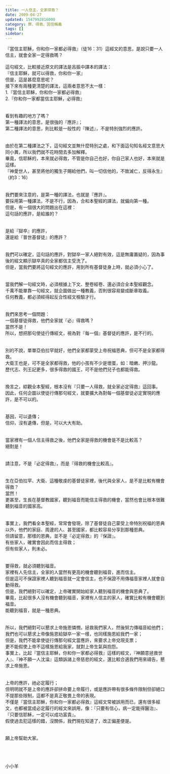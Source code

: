 ```yaml
---
title: 一人信主，全家得救？
date: 2009-04-27
updated: 1547992816000
category: 罪、得救、因信稱義
tags: []
sidebar: 
---
```


<p>『當信主耶穌，你和你一家都必得救』（徒16：31）這經文的意思，是說只要一人信主，就會全家一定得救嗎？<br/><!--more--><br/>這句經文，比較接近原文的譯法是呂振中譯本的譯法：<br/>『信主耶穌，就可以得救，你和你一家』<br/>但是，這是甚麼意思呢？<br/>接下來有兩種更清楚的譯法，這兩者意思不太一樣：<br/>1.『當信主耶穌，你和你一家都必得救』<br/>2.『你和你一家都當信主耶穌，必得救』<br/><br/><br/>看到有趣的地方了嗎？<br/>第一種譯法的意思，是很強的『應許』；<br/>第二種譯法的意思，則比較是一般性的『陳述』，不是特別強烈的應許。<br/><br/><br/>由於在第二種譯法之下，這句經文並無什麼特別之處，和下面這句知名經文意思大同小異，所以我們就不花時間去多加解釋。<br/>畢竟，信耶穌的，本來就必得救，不管是你自己也好，你自己家人也好，本來就是這樣。<br/>『神愛世人，甚至將他的獨生子賜給他們，叫一切信他的，不致滅亡，反得永生』（約3：16）<br/><br/><br/>我們要來注意的，是第一種的譯法，也就是『應許』。<br/>要採用第一種譯法，不是不行，因為，合和本聖經的譯法，就偏向第一種。<br/>但是，有一個很大的問題出在這裡：<br/>這句話的應許，是給誰的？<br/><br/><br/>是給『獄卒』的應許，<br/>還是給『普世基督徒』的應許？<br/><br/><br/>我們可以確定，這句話的應許，對獄卒一家人絕對有效，這是無庸置疑的，因為事後的經文顯示獄卒真的全家都信主受洗了。<br/>但是，當我們要將這句經文的應許，用到所有基督徒身上時，就必須小心了。<br/><br/><br/>當我們解一句經文時，必須根據上下文、整卷經卷、還必須合全本聖經觀念。<br/>千萬不能單靠一句經文，就企圖做出一種教義，否則很容易變成斷章取義。<br/>任何教義，都必須經得起反合性經文檢驗才行。<br/><br/><br/>我們來思考一個問題：<br/>一個基督徒得救，他們全家就『必』得救嗎？<br/>當然不是！<br/>所以，想把那句使徒行傳經文，視為對『每一個』基督徒的應許，是不行的。<br/><br/><br/>別的不說，單單亞伯拉罕就好，他們全家都蒙受上帝祝福恩典，但可不是全家都得救。<br/>大衛王也是，可不是全家都得救，他的小孩有不少是壞蛋，如：暗嫩、押沙龍。<br/>歷代志、列王記更多，很多得救的國王，可不是他們兒子也都能得救。<br/><br/><br/>換言之，綜觀全本聖經，根本沒有『只要一人得救，就全家必定得救』這回事。<br/>因此，任何企圖以使徒行傳那句經文，就要擴大為對每一個基督徒必定實現的應許，是不可以的。<br/><br/><br/>基因，可以遺傳；<br/>信仰，沒有遺傳，但是，可以大大有助。<br/><br/><br/>當家裡有一個人信主得救之後，他們全家是得救的機會是不是比較高？<br/>絕對是！<br/><br/><br/>請注意，不是『必定得救』，而是『得救的機會比較高』。<br/><br/><br/>生在亞伯拉罕、大衛、這種敬虔的基督徒家裡，後代與全家人，是不是比較有機會得救？<br/>當然！<br/>更甚至，生長在基督教國家，聽到福音而能信主得救的機會，當然也會比根本很難聽到福音的國家高。<br/><br/><br/>事實上，我們看全本聖經，常常會發現，除了基督徒自己蒙受上帝特別祝福的恩典以外，他們的家庭、周邊的人、甚至國家，都比較容易分享到那種恩典。<br/>但請留意，那樣的恩典，並不是『必定得救』的『保證』。<br/>有些家人，確實會因此而信主得救；<br/>但有些家人，則未必。<br/><br/><br/>要得救，就必須聽到福音。<br/>家裡有人先信主，全家的人當然有更高的機會聽到福音，進而信主。<br/>但是這可不保證家裡人聽到福音就一定會信主，也不保證不用傳福音家裡人就會自動得救。<br/>但是，我們絕對可以確定，上帝確實開始給家人聽到福音的機會與恩典了。<br/>畢竟，比起很多人沒有機會聽到福音，家裡有人信主的家人，確實比較有機會聽到福音。<br/>能聽到福音，就是一種恩典。<br/><br/><br/>所以，我們絕對可以懇求上帝施恩憐憫，拯救我們家人，然後努力傳福音給他們；<br/>我們也可以懇求上帝像施恩給獄卒一家一樣，也同樣施恩給我們一家；<br/>但是，我們不能拿使徒行傳那句經文當應許，來要求上帝兌現支票；<br/>更不能假使上帝不這樣施恩給我家，就對上帝生氣與抱怨。<br/>事實上，比起『當信主耶穌，你和你一家都必得救』這樣的經文，『神願意拯救世人』、『神不願一人沈淪』這類訴諸上帝慈悲的經文，還比較合適我們用來禱告，懇求上帝施恩。<br/><br/><br/>上帝的應許，祂必定履行；<br/>但明明就不是上帝的應許卻拼命要上帝履行，或是應許帶有很多條件限制但卻絕口不提那些限制，這都不是真正敬畏上帝的表現。<br/>不僅是『當信主耶穌，你和你一家都必得救』這經文常被誤用而已，還有很多經文，也都被當成必定履行的經文來誤用，像：『只要有信心，病一定能得醫治』、『只要信耶穌，一定可以成功富貴』。<br/>假使過去犯這樣的錯，沒關係，我們現在知道了，改正偏差便是。<br/><br/><br/>願上帝幫助大家。<br/><br/><br/><br/><br/>小小羊<br/>
</p>